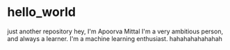 # hello_world
just another repository
hey, I'm Apoorva Mittal
I'm a very ambitious person, and always a learner.
I'm a machine learning enthusiast.
hahahahahahahah
